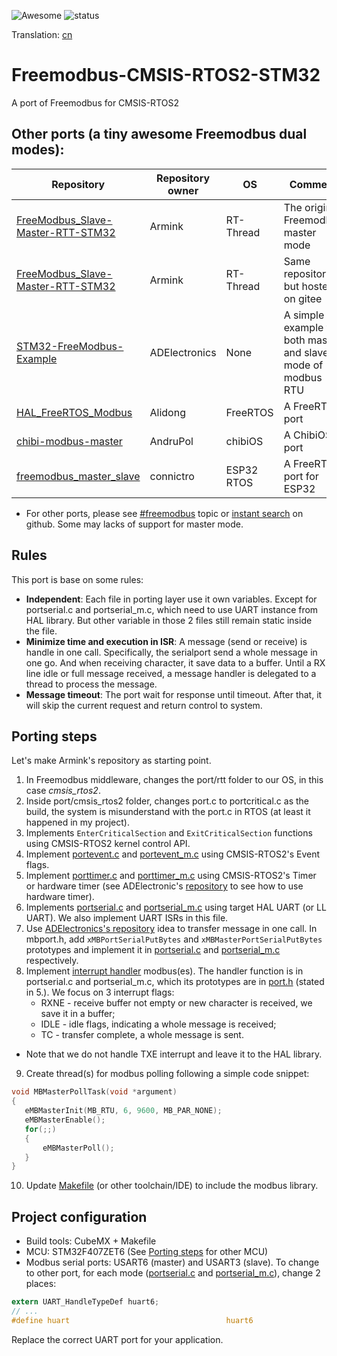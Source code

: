 ![Awesome](https://cdn.rawgit.com/sindresorhus/awesome/d7305f38d29fed78fa85652e3a63e154dd8e8829/media/badge.svg)
![status](https://img.shields.io/badge/status-updating-yellow)

Translation: [cn](./README_zh.md)

# Freemodbus-CMSIS-RTOS2-STM32
A port of Freemodbus for CMSIS-RTOS2

## Other ports (a tiny awesome Freemodbus dual modes):
| Repository                                                                                       | Repository owner | OS         | Comment                                                       |
|--------------------------------------------------------------------------------------------------|------------------|------------|---------------------------------------------------------------|
| [FreeModbus_Slave-Master-RTT-STM32](https://github.com/armink/FreeModbus_Slave-Master-RTT-STM32) | Armink           | RT-Thread  | The original Freemodbus master mode                           |
| [FreeModbus_Slave-Master-RTT-STM32](https://gitee.com/Armink/FreeModbus_Slave-Master-RTT-STM32)  | Armink           | RT-Thread  | Same repository but hosted on gitee                           |
| [STM32-FreeModbus-Example](https://github.com/ADElectronics/STM32-FreeModbus-Example)            | ADElectronics    | None       | A simple example for both master and slave mode of modbus RTU |
| [HAL_FreeRTOS_Modbus](https://github.com/Alidong/HAL_FreeRTOS_Modbus)                            | Alidong          | FreeRTOS   | A FreeRTOS port                                               |
| [chibi-modbus-master](https://github.com/AndruPol/chibi-modbus-master)                           | AndruPol         | chibiOS    | A ChibiOS port                                                |
| [freemodbus_master_slave](https://github.com/connictro/freemodbus_master_slave)                  | connictro        | ESP32 RTOS | A FreeRTOS port for ESP32                                     |

* For other ports, please see [#freemodbus](https://github.com/topics/freemodbus) topic or [instant search](https://github.com/search?q=freemodbus) on github. Some may lacks of support for master mode.

## Rules
This port is base on some rules:
- **Independent**: Each file in porting layer use it own variables. Except for portserial.c and portserial_m.c, which need to use UART instance from HAL library. But other variable in those 2 files still remain static inside the file.
- **Minimize time and execution in ISR**: A message (send or receive) is handle in one call. Specifically, the serialport send a whole message in one go. And when receiving character, it save data to a buffer. Until a RX line idle or full message received, a message handler is delegated to a thread to process the message.
- **Message timeout**: The port wait for response until timeout. After that, it will skip the current request and return control to system.

## Porting steps

Let's make Armink's repository as starting point.

1. In Freemodbus middleware, changes the port/rtt folder to our OS, in this case *cmsis_rtos2*.
2. Inside port/cmsis_rtos2 folder, changes port.c to portcritical.c as the build, the system is misunderstand with the port.c in RTOS (at least it happened in my project).
3. Implements `EnterCriticalSection` and `ExitCriticalSection` functions using CMSIS-RTOS2 kernel control API.
4. Implement [portevent.c](Middlewares/Third_Party/FreeModbus/port/cmsis_rtos2/portevent.c) and [portevent_m.c](Middlewares/Third_Party/FreeModbus/port/cmsis_rtos2/portevent_m.c) using CMSIS-RTOS2's Event flags.
5. Implement [porttimer.c](Middlewares/Third_Party/FreeModbus/port/cmsis_rtos2/porttimer.c) and [porttimer_m.c](Middlewares/Third_Party/FreeModbus/port/cmsis_rtos2/porttimer_m.c) using CMSIS-RTOS2's Timer or hardware timer (see ADElectronic's [repository](https://github.com/ADElectronics/STM32-FreeModbus-Example/blob/master/F401_MASTER_RTU/Middlewares/FreeModbus/port/porttimer_m.c) to see how to use hardware timer).
6. Implements [portserial.c](Middlewares/Third_Party/FreeModbus/port/cmsis_rtos2/portserial.c) and [portserial_m.c](Middlewares/Third_Party/FreeModbus/port/cmsis_rtos2/portserial_m.c) using target HAL UART (or LL UART). We also implement UART ISRs in this file.
7. Use [ADElectronics's repository](https://github.com/ADElectronics/STM32-FreeModbus-Example) idea to transfer message in one call. In mbport.h, add `xMBPortSerialPutBytes` and `xMBMasterPortSerialPutBytes` prototypes and implement it in [portserial.c](Middlewares/Third_Party/FreeModbus/port/cmsis_rtos2/portserial.c) and [portserial_m.c](Middlewares/Third_Party/FreeModbus/port/cmsis_rtos2/portserial_m.c) respectively.
8. Implement [interrupt handler](Core/Src/stm32f4xx_it.c) modbus(es). The handler function is in portserial.c and portserial_m.c, which its prototypes are in [port.h](Middlewares/Third_Party/FreeModbus/port/port.h) (stated in 5.). We focus on 3 interrupt flags:
    - RXNE - receive buffer not empty or new character is received, we save it in a buffer;
    - IDLE - idle flags, indicating a whole message is received;
    - TC - transfer complete, a whole message is sent.
* Note that we do not handle TXE interrupt and leave it to the HAL library.
9. Create thread(s) for modbus polling following a simple code snippet:
 ```c
void MBMasterPollTask(void *argument)
{
    eMBMasterInit(MB_RTU, 6, 9600, MB_PAR_NONE);
    eMBMasterEnable();
    for(;;)
    {
        eMBMasterPoll();
    }
}
 ```
10. Update [Makefile](Makefile) (or other toolchain/IDE) to include the modbus library.

## Project configuration
- Build tools: CubeMX + Makefile
- MCU: STM32F407ZET6 (See [Porting steps](#porting-steps) for other MCU)
- Modbus serial ports: USART6 (master) and USART3 (slave). To change to other port, for each mode ([portserial.c](Middlewares/Third_Party/FreeModbus/port/cmsis_rtos2/portserial.c) and [portserial_m.c](Middlewares/Third_Party/FreeModbus/port/cmsis_rtos2/portserial_m.c)), change 2 places:
```c
extern UART_HandleTypeDef huart6;
// ...
#define huart                                   huart6
```
Replace the correct UART port for your application.

